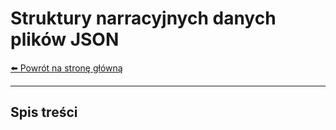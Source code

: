 # Struktury narracyjnych danych plików JSON

[⬅️ Powrót na stronę główną](../README.md)

---

## Spis treści